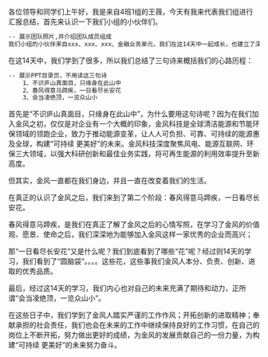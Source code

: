 
各位领导和同学们上午好，我是来自4班1组的王薇，今天有我来代表我们组进行汇报总结，首先来认识一下我们小组的小伙伴们。

```xml
-- 展示团队照片,并介绍团队成员组成
我们小组的小伙伴来自xxx、xxx、xxx、金融业务单元，我们在这14天中一起成长，也建立了深厚的友谊。
```



在这14天中，我们学到了很多，所以我们总结了三句诗来概括我们的心路历程：

```xml
-- 展示PPT目录页，不用读这三句诗
	1、不识庐山真面目，只缘身在此山中
	2、春风得意马蹄疾，一日看尽长安花
	3、会当凌绝顶，一览众山小
```



首先是“不识庐山真面目，只缘身在此山中”，为什么要用这句诗呢？因为在我们加入金风之初，仅仅是对企业有一个大概的印象，金风科技是全球清洁能源和节能环保领域的领跑企业，致力于推动能源变革，让人人可负担、可靠、可持续的能源惠及全球，构建“可持续 更美好”的未来。金风科技深度聚焦风电、能源互联网、环保三大领域，以强大科研创新和最佳业务实践，将可再生能源的利用效率提升至新高度。

但其实，金风一直都在我们身边，并且一直在改变着我们的生活。



在真正的认识了金风之后，我们来到了第二个阶段：春风得意马蹄疾，一日看尽长安花。

春风得意马蹄疾，是我们在真正了解了金风之后的心情写照，在学习了金风的价值观、愿景、使命之后，我们深深地为能够加入金风这样一家优秀的企业而高兴；

那“一日看尽长安花”又是什么呢？我们到底看到了哪些“花”呢？经过则14天的学习，我们看到了“圆脑袋”。。。。这些花，这些事我们金风人本分、负责、创新、进取的优秀品质。



最后，经过这14天的学习，我们内心也对自己的未来充满了期待和动力，正所谓“会当凌绝顶，一览众山小”。

在这些日子中，我们学到了金风人踏实严谨的工作作风；开拓创新的进取精神；奉献承担的社会责任，我们也会在未来的工作中继续保持良好的工作习惯，在自己的岗位上不断开拓，努力做出更好的成绩，为金风的发展贡献自己的一份力量，为构建“可持续 更美好”的未来努力奋斗。





